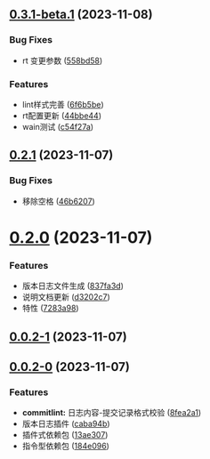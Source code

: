 ## [0.3.1-beta.1](https://github.com/omamzhang/version-log/compare/v0.2.1...v0.3.1-beta.1) (2023-11-08)


### Bug Fixes

* rt 变更参数 ([558bd58](https://github.com/omamzhang/version-log/commit/558bd583f587290a423fed344fed3333ca4fd30b))


### Features

* lint样式完善 ([6f6b5be](https://github.com/omamzhang/version-log/commit/6f6b5be14096157ee805b07af097ab4531bea253))
* rt配置更新 ([44bbe44](https://github.com/omamzhang/version-log/commit/44bbe4423022cd5c60b487e36a5df24313cc12c5))
* wain测试 ([c54f27a](https://github.com/omamzhang/version-log/commit/c54f27a82c1208f254910264148042ac8fbb8592))



## [0.2.1](https://github.com/omamzhang/version-log/compare/v0.2.0...v0.2.1) (2023-11-07)


### Bug Fixes

* 移除空格 ([46b6207](https://github.com/omamzhang/version-log/commit/46b62074d53256b151bbd22bcc0506f29dc011ae))



# [0.2.0](https://github.com/omamzhang/version-log/compare/v0.1.0...v0.2.0) (2023-11-07)


### Features

* 版本日志文件生成 ([837fa3d](https://github.com/omamzhang/version-log/commit/837fa3d3e5a653586ae36a41a033199cb8b25e11))
* 说明文档更新 ([d3202c7](https://github.com/omamzhang/version-log/commit/d3202c70338102e10a29aa1802ff0ca39ed9be54))
* 特性 ([7283a98](https://github.com/omamzhang/version-log/commit/7283a98893f31df564bacdb2bc0cbf85fd45b3c2))



## [0.0.2-1](https://github.com/omamzhang/version-log/compare/v0.0.2-0...v0.0.2-1) (2023-11-07)



## [0.0.2-0](https://github.com/omamzhang/version-log/compare/184e0961f9006bd2bbd1b49d6f3c893df0fe7436...v0.0.2-0) (2023-11-07)


### Features

* **commitlint:** 日志内容-提交记录格式校验 ([8fea2a1](https://github.com/omamzhang/version-log/commit/8fea2a1897d77c9a69f5a6dd0a2510591edee87c))
* 版本日志插件 ([caba94b](https://github.com/omamzhang/version-log/commit/caba94b8acad83fbe3006587807f2ac7ea08f5ab))
* 插件式依赖包 ([13ae307](https://github.com/omamzhang/version-log/commit/13ae307a0c4fb8bc8e4f0fdb15ed8ddf7b6a7079))
* 指令型依赖包 ([184e096](https://github.com/omamzhang/version-log/commit/184e0961f9006bd2bbd1b49d6f3c893df0fe7436))



